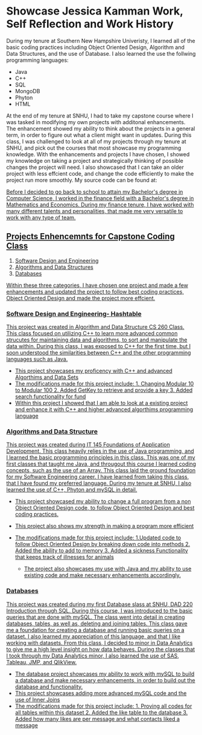 # Showcase Jessica Kamman Work, Self Reflection and Work History 
During my tenure at Southern New Hampshire Univeristy, I learned all of the basic coding practices including Object Oriented Design, Algorithm and Data Structures, and the use of Database. I also learned the use the follwing programming languages: 
* Java
* C++
* SQL
* MongoDB
* Phyton
* HTML

At the end of my tenure at SNHU, I had to take my capstone course where I was tasked in modifying my own projects with additonal enhancements. The enhancement showed my ability to think about the projects in a general term, in order to figure out what a client might want in updates. During this class, I was challenged to look at all of my projects through my tenure at SNHU, and pick out the courses that most showcase my programming knowledge. With the enhancements and projects I have chosen, I showed my knowledge on taking a project and strategically thinking of possible changes the project will need. I also showcased that I can take an older project with less effcient code, and change the code efficiently to make the project run more smoothly. My source code can be found at:
<a href="https://github.com/JessicaKamman/username.github.io">


Before I decided to go back to school to attain my Bachelor's degree in Computer Science, I worked in the finance field with a Bachelor's degree in Mathematics and Economics. During my finance tenure, I have worked with many different talents and personalities, that made me very versatile to work with any type of team.


## Projects Enhencemnts for Capstone Coding Class 
1. Software Design and Engineering 
2. Algorithms and Data Structures
3. Databases

Within these three categories, I have chosen one project and made a few enhancements and updated the 
project to follow best coding practices, Object Oriented Design and made the project more effcient. 

### Software Design and Engineering- Hashtable 
This project was created in Algorithm and Data Structure CS 260 Class. This class focused on utilizing C++ to 
learn more advanced common strucutes for maintaining data and algorithms, to sort and manipulate the data within. 
During this class, I was exposed to C++ for the first time, but I soon understood the similarities between C++ 
and the other programming languages such as Java. 
* This project showcases my proficency with C++ and advanced Algorthims and Data Sets
* The modifications made for this project include: 
        1. Changing Modular 10 to Modular 100
        2. Added GetKey to retrieve and provide a key
        3. Added search functionality for fund
* Within this project I showed that I am able to look at a existing project and 
        enhance it with C++ and higher advanced algorthims programming language
        
### Algorithms and Data Structure
This project was created during IT 145 Foundations of Application Development. 
This class heavily relies in the use of Java programming, and I learned the basic programming 
principles in this class. This was one of my first classes that taught me Java, and 
througout this course I learned coding concepts, such as the use of an Array. 
This class laid the ground foundation for my Software Engineering career. I have 
learned from taking this class, that I have found my preferred language. During my tenure 
at SNHU, I also learned the use of C++, Phyton and mySQL in detail.
* This project showcased my ability to change a full program from a non Object Oriented Design code, to 
follow Object Oriented Design and best coding practices. 
* This project also shows my strength in making a program more efficient
* The modifications made for this project include: 
      1.Updated code to follow Object Oriented Design by breaking down code into methods
      2. Added the ability to add to memory 
      3. Added a sickness Functionality that keeps track of illnesses for animals
      
  * The project also showcases my use with Java and my ability to use existing code and make 
  necessary enhancements accordingly. 

### Databases 
This project was created during my first Database slass at SNHU, DAD 220 Introduction through SQL. 
During this course, I was introduced to the basic queries that are done with mySQL. The class went 
into detail in creating databases, tables, as well as, deleting and joining tables. This class gave me a 
foundation for creating a database and running basic queries on a dataset. I also learned my
appreciation of this language, and that I like working with datasets. From this class, I decided 
to minor in Data Analytics to give me a high level insight on how data behaves. During the classes
that I took through my Data Analytics minor, I also learned the use of SAS, Tableau, JMP, and QlikView. 
* The database project showcases my ability to work with mySQL to build a database and make necessary 
        enhancements, in order to build out the database and functionality. 
* This project showcases adding more advanced mySQL code and the use of Inner Joins
* The modifications made for this project include: 
        1. Proving all codes for all tables within this dataset
        2. Added the like table to the database
        3. Added how many likes are per message and what contacts liked a message


